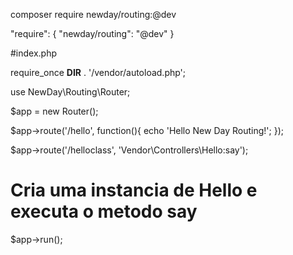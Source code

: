 
composer require newday/routing:@dev

"require": {
    "newday/routing": "@dev"
}

#index.php

require_once __DIR__ . '/vendor/autoload.php';

use NewDay\Routing\Router;

$app = new Router();

$app->route('/hello', function(){
    echo 'Hello New Day Routing!';
});

$app->route('/helloclass', 'Vendor\Controllers\Hello:say');
# Cria uma instancia de Hello e executa o metodo say

$app->run();
